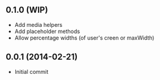 ## 0.1.0 (WIP)

* Add media helpers
* Add placeholder methods
* Allow percentage widths (of user's creen or maxWidth)

## 0.0.1 (2014-02-21)

* Initial commit